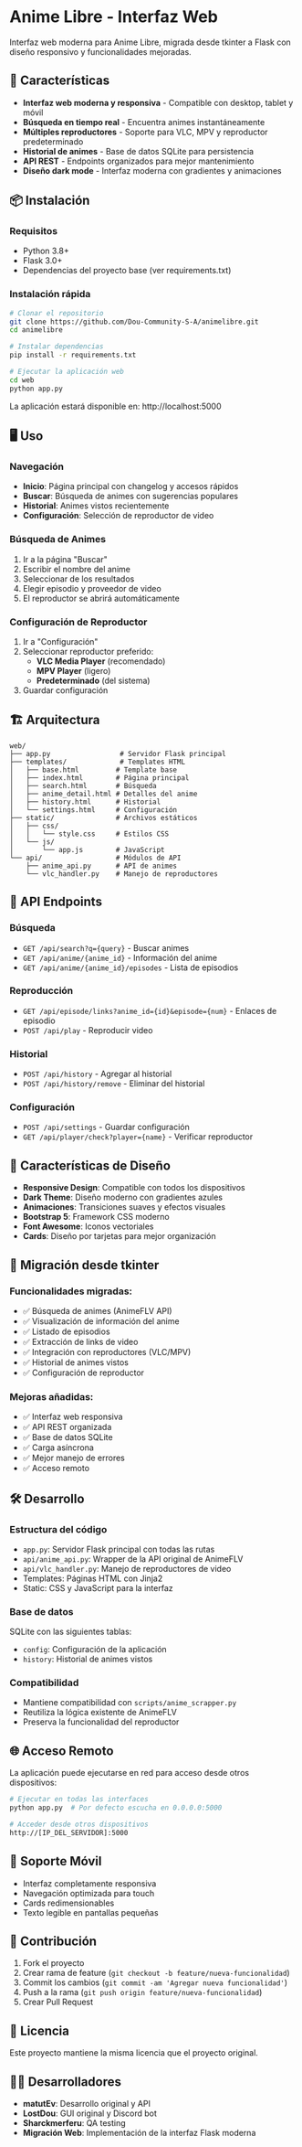 # Anime Libre - Interfaz Web

Interfaz web moderna para Anime Libre, migrada desde tkinter a Flask con diseño responsivo y funcionalidades mejoradas.

## 🚀 Características

- **Interfaz web moderna y responsiva** - Compatible con desktop, tablet y móvil
- **Búsqueda en tiempo real** - Encuentra animes instantáneamente
- **Múltiples reproductores** - Soporte para VLC, MPV y reproductor predeterminado
- **Historial de animes** - Base de datos SQLite para persistencia
- **API REST** - Endpoints organizados para mejor mantenimiento
- **Diseño dark mode** - Interfaz moderna con gradientes y animaciones

## 📦 Instalación

### Requisitos
- Python 3.8+
- Flask 3.0+
- Dependencias del proyecto base (ver requirements.txt)

### Instalación rápida
```bash
# Clonar el repositorio
git clone https://github.com/Dou-Community-S-A/animelibre.git
cd animelibre

# Instalar dependencias
pip install -r requirements.txt

# Ejecutar la aplicación web
cd web
python app.py
```

La aplicación estará disponible en: http://localhost:5000

## 🖥️ Uso

### Navegación
- **Inicio**: Página principal con changelog y accesos rápidos
- **Buscar**: Búsqueda de animes con sugerencias populares
- **Historial**: Animes vistos recientemente
- **Configuración**: Selección de reproductor de video

### Búsqueda de Animes
1. Ir a la página "Buscar"
2. Escribir el nombre del anime
3. Seleccionar de los resultados
4. Elegir episodio y proveedor de video
5. El reproductor se abrirá automáticamente

### Configuración de Reproductor
1. Ir a "Configuración"
2. Seleccionar reproductor preferido:
   - **VLC Media Player** (recomendado)
   - **MPV Player** (ligero)
   - **Predeterminado** (del sistema)
3. Guardar configuración

## 🏗️ Arquitectura

```
web/
├── app.py                 # Servidor Flask principal
├── templates/             # Templates HTML
│   ├── base.html         # Template base
│   ├── index.html        # Página principal
│   ├── search.html       # Búsqueda
│   ├── anime_detail.html # Detalles del anime
│   ├── history.html      # Historial
│   └── settings.html     # Configuración
├── static/               # Archivos estáticos
│   ├── css/
│   │   └── style.css     # Estilos CSS
│   └── js/
│       └── app.js        # JavaScript
└── api/                  # Módulos de API
    ├── anime_api.py      # API de animes
    └── vlc_handler.py    # Manejo de reproductores
```

## 🔧 API Endpoints

### Búsqueda
- `GET /api/search?q={query}` - Buscar animes
- `GET /api/anime/{anime_id}` - Información del anime
- `GET /api/anime/{anime_id}/episodes` - Lista de episodios

### Reproducción
- `GET /api/episode/links?anime_id={id}&episode={num}` - Enlaces de episodio
- `POST /api/play` - Reproducir video

### Historial
- `POST /api/history` - Agregar al historial
- `POST /api/history/remove` - Eliminar del historial

### Configuración
- `POST /api/settings` - Guardar configuración
- `GET /api/player/check?player={name}` - Verificar reproductor

## 🎨 Características de Diseño

- **Responsive Design**: Compatible con todos los dispositivos
- **Dark Theme**: Diseño moderno con gradientes azules
- **Animaciones**: Transiciones suaves y efectos visuales
- **Bootstrap 5**: Framework CSS moderno
- **Font Awesome**: Iconos vectoriales
- **Cards**: Diseño por tarjetas para mejor organización

## 🔄 Migración desde tkinter

### Funcionalidades migradas:
- ✅ Búsqueda de animes (AnimeFLV API)
- ✅ Visualización de información del anime
- ✅ Listado de episodios
- ✅ Extracción de links de video
- ✅ Integración con reproductores (VLC/MPV)
- ✅ Historial de animes vistos
- ✅ Configuración de reproductor

### Mejoras añadidas:
- ✅ Interfaz web responsiva
- ✅ API REST organizada
- ✅ Base de datos SQLite
- ✅ Carga asíncrona
- ✅ Mejor manejo de errores
- ✅ Acceso remoto

## 🛠️ Desarrollo

### Estructura del código
- `app.py`: Servidor Flask principal con todas las rutas
- `api/anime_api.py`: Wrapper de la API original de AnimeFLV
- `api/vlc_handler.py`: Manejo de reproductores de video
- Templates: Páginas HTML con Jinja2
- Static: CSS y JavaScript para la interfaz

### Base de datos
SQLite con las siguientes tablas:
- `config`: Configuración de la aplicación
- `history`: Historial de animes vistos

### Compatibilidad
- Mantiene compatibilidad con `scripts/anime_scrapper.py`
- Reutiliza la lógica existente de AnimeFLV
- Preserva la funcionalidad del reproductor

## 🌐 Acceso Remoto

La aplicación puede ejecutarse en red para acceso desde otros dispositivos:

```bash
# Ejecutar en todas las interfaces
python app.py  # Por defecto escucha en 0.0.0.0:5000

# Acceder desde otros dispositivos
http://[IP_DEL_SERVIDOR]:5000
```

## 📱 Soporte Móvil

- Interfaz completamente responsiva
- Navegación optimizada para touch
- Cards redimensionables
- Texto legible en pantallas pequeñas

## 🤝 Contribución

1. Fork el proyecto
2. Crear rama de feature (`git checkout -b feature/nueva-funcionalidad`)
3. Commit los cambios (`git commit -am 'Agregar nueva funcionalidad'`)
4. Push a la rama (`git push origin feature/nueva-funcionalidad`)
5. Crear Pull Request

## 📄 Licencia

Este proyecto mantiene la misma licencia que el proyecto original.

## 👨‍💻 Desarrolladores

- **matutEv**: Desarrollo original y API
- **LostDou**: GUI original y Discord bot
- **Sharckmerferu**: QA testing
- **Migración Web**: Implementación de la interfaz Flask moderna